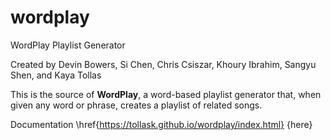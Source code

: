 # wordplay
WordPlay Playlist Generator

Created by Devin Bowers, Si Chen, Chris Csiszar, Khoury Ibrahim, Sangyu Shen, and Kaya Tollas

This is the source of **WordPlay**, a word-based playlist generator that, when given any word or phrase, creates a playlist of related songs. 

Documentation \href{https://tollask.github.io/wordplay/index.html} {here}